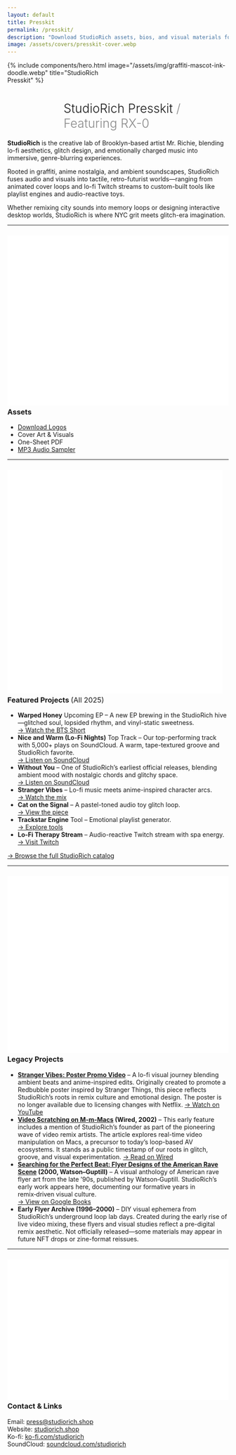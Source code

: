 ```yaml
---
layout: default
title: Presskit
permalink: /presskit/
description: "Download StudioRich assets, bios, and visual materials for media or collaborations."
image: /assets/covers/presskit-cover.webp
---
```


{% include components/hero.html
  image="/assets/img/graffiti-mascot-ink-doodle.webp"
  title="StudioRich<br/>Presskit" %}


<h1 style="text-align:left; padding-left: 8rem; font-weight:300;">
  StudioRich Presskit <span style="opacity: 0.5;">/ Featuring RX-0</span>
</h1>


<section class="about-page">



  <section class="about-content">

  <p><strong>StudioRich</strong> is the creative lab of Brooklyn-based artist Mr. Richie, blending lo-fi aesthetics, glitch design, and emotionally charged music into immersive, genre-blurring experiences.</p>

  <p>Rooted in graffiti, anime nostalgia, and ambient soundscapes, StudioRich fuses audio and visuals into tactile, retro-futurist worlds—ranging from animated cover loops and lo-fi Twitch streams to custom-built tools like playlist engines and audio-reactive toys.</p>

  <p>Whether remixing city sounds into memory loops or designing interactive desktop worlds, StudioRich is where NYC grit meets glitch-era imagination.</p>

  <hr>

  <h3><img src="/assets/icons/headphones.svg" alt="Headphones" class="icon-sm"> Assets</h3>
  <ul>
    <li><a href="/assets/presskit/studiorich_logo.zip">Download Logos</a></li>
    <li>Cover Art & Visuals</li>
    <li>One-Sheet PDF</li>
    <li><a href="/library/">MP3 Audio Sampler</a></li>
  </ul>

  <hr>

<h3><img src="/assets/icons/musicnote.svg" alt="Music" class="icon-sm"> Featured Projects <span style="font-weight: normal;">(All 2025)</span></h3>

<ul>
  <li><strong>Warped Honey</strong> <span class="badge">Upcoming EP</span>  – A new EP brewing in the StudioRich hive—glitched soul, lopsided rhythm, and vinyl-static sweetness.<br>
<a href="https://www.youtube.com/shorts/b8RtJjWw2H0" target="_blank">→ Watch the BTS Short</a></li>

  <li><strong>Nice and Warm (Lo-Fi Nights)</strong>  <span class="badge">Top Track</span> – Our top-performing track with 5,000+ plays on SoundCloud. A warm, tape-textured groove and StudioRich favorite.<br>
  <a href="https://soundcloud.com/studiorich/nice-and-warm-demo" target="_blank">→ Listen on SoundCloud</a></li>

  <li><strong>Without You</strong> – One of StudioRich’s earliest official releases, blending ambient mood with nostalgic chords and glitchy space.<br>
  <a href="https://soundcloud.com/studiorich/without-you-1" target="_blank">→ Listen on SoundCloud</a></li>

  <li><strong>Stranger Vibes</strong> – Lo-fi music meets anime-inspired character arcs. <br><a href="https://www.youtube.com/watch?v=3_U9pLLI6Tk" target="_blank">→ Watch the mix</a></li>

  <li><strong>Cat on the Signal</strong> – A pastel-toned audio toy glitch loop. <br><a href="https://soundcloud.com/studiorich/cat-on-the-signal">→ View the piece</a></li>

  <li><strong>Trackstar Engine</strong>  <span class="badge">Tool</span> – Emotional playlist generator. <br><a href="https://studiorich.shop/library/" target="_blank">→ Explore tools</a></li>

  <li><strong>Lo-Fi Therapy Stream</strong> – Audio-reactive Twitch stream with spa energy. <br><a href="https://studiorich.shop/schedule/sunday" target="_blank">→ Visit Twitch</a></li>
</ul>

<p style="margin-top: 1em;"><a href="/library/" class="cta-link">→ Browse the full StudioRich catalog</a></p>
  <hr>

<h3><img src="/assets/icons/record.svg" alt="Archive" class="icon-sm"> Legacy Projects</h3>
<ul>
<li><strong><a href="https://www.youtube.com/watch?v=IeEzjiKucgk" target="_blank">Stranger Vibes: Poster Promo Video</a></strong> – A lo-fi visual journey blending ambient beats and anime-inspired edits. Originally created to promote a Redbubble poster inspired by Stranger Things, this piece reflects StudioRich’s roots in remix culture and emotional design. The poster is no longer available due to licensing changes with Netflix.
<a href="https://www.youtube.com/watch?v=IeEzjiKucgk" target="_blank">→ Watch on YouTube</a></li>

<li><strong><a href="https://www.wired.com/2002/07/video-scratching-on-m-m-macs/" target="_blank">Video Scratching on M-m-Macs</a> (Wired, 2002)</strong> – This early feature includes a mention of StudioRich’s founder as part of the pioneering wave of video remix artists. The article explores real-time video manipulation on Macs, a precursor to today’s loop-based AV ecosystems. It stands as a public timestamp of our roots in glitch, groove, and visual experimentation.
<a href="https://www.wired.com/2002/07/video-scratching-on-m-m-macs/" target="_blank">→ Read on Wired</a></li>

<li><strong><a href="https://books.google.com/books/about/Searching_for_the_Perfect_Beat.html?id=1yVQAAAAMAAJ" target="_blank">Searching for the Perfect Beat: Flyer Designs of the American Rave Scene</a> (2000, Watson–Guptill)</strong> – A visual anthology of American rave flyer art from the late ’90s, published by Watson‑Guptill. StudioRich’s early work appears here, documenting our formative years in remix‑driven visual culture.<br>
<a href="https://books.google.com/books/about/Searching_for_the_Perfect_Beat.html?id=1yVQAAAAMAAJ" target="_blank">→ View on Google Books</a></li>

<li><strong>Early Flyer Archive (1996–2000)</strong> – DIY visual ephemera from StudioRich’s underground loop lab days. Created during the early rise of live video mixing, these flyers and visual studies reflect a pre-digital remix aesthetic. Not officially released—some materials may appear in future NFT drops or zine-format reissues.</li>



</ul>


  <hr>

  <h3><img src="/assets/icons/fadervertical.svg" alt="Design" class="icon-sm"> Contact & Links</h3>
  <p>
    Email: <a href="mailto:press@studiorich.shop">press@studiorich.shop</a><br>
    Website: <a href="https://www.studiorich.shop">studiorich.shop</a><br>
    Ko-fi: <a href="https://ko-fi.com/studiorich">ko-fi.com/studiorich</a><br>
    SoundCloud: <a href="https://soundcloud.com/studiorich">soundcloud.com/studiorich</a>
  </p>

  </section>
</section>
